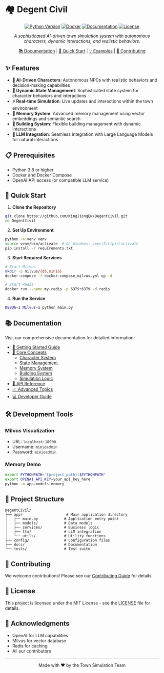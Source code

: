 # 🏘️ Degent Civil

<div align="center">

[![Python Version](https://img.shields.io/badge/python-3.8%2B-blue.svg)](https://www.python.org/downloads/)
[![Docker](https://img.shields.io/badge/docker-required-blue.svg)](https://www.docker.com/)
[![Documentation](https://img.shields.io/badge/docs-online-blue.svg)](https://KingJiongEN.github.io/DegentCivil/)
[![License](https://img.shields.io/badge/license-MIT-green.svg)](LICENSE)

*A sophisticated AI-driven town simulation system with autonomous characters, dynamic interactions, and realistic behaviors.*

[📚 Documentation](https://KingJiongEN.github.io/DegentCivil/) | [🚀 Quick Start](https://KingJiongEN.github.io/DegentCivil/latest/getting-started/installation/) | [💡 Examples](https://KingJiongEN.github.io/DegentCivil/latest/examples/add_new_state) | [🤝 Contributing](https://KingJiongEN.github.io/DegentCivil/latest/developer-guide/contributing/)

</div>

## ✨ Features

- **🤖 AI-Driven Characters**: Autonomous NPCs with realistic behaviors and decision-making capabilities
- **🔄 Dynamic State Management**: Sophisticated state system for character behaviors and interactions
- **⚡ Real-time Simulation**: Live updates and interactions within the town environment
- **🧠 Memory System**: Advanced memory management using vector embeddings and semantic search
- **🏢 Building System**: Flexible building management with dynamic interactions
- **🔗 LLM Integration**: Seamless integration with Large Language Models for natural interactions

## 📋 Prerequisites

- Python 3.8 or higher
- Docker and Docker Compose
- OpenAI API access (or compatible LLM service)

## 🚀 Quick Start

1. **Clone the Repository**
```bash
git clone https://github.com/KingJiongEN/DegentCivil.git
cd DegentCivil
```

2. **Set Up Environment**
```bash
python -m venv venv
source venv/bin/activate  # On Windows: venv\Scripts\activate
pip install -r requirements.txt
```

3. **Start Required Services**
```bash
# Start Milvus
mkdir -p milvus/{db,minio}
docker-compose -f docker-compose_milvus.yml up -d

# Start Redis
docker run --name my-redis -p 6379:6379 -d redis
```

4. **Run the Service**
```bash
DEBUG=1 Milvus=1 python main.py
```

## 📚 Documentation

Visit our comprehensive documentation for detailed information:

- [🏁 Getting Started Guide](https://KingJiongEN.github.io/DegentCivil/getting-started/installation)
- [📖 Core Concepts](https://KingJiongEN.github.io/DegentCivil/core-concepts/overview)
  - [Character System](https://KingJiongEN.github.io/DegentCivil/core-concepts/character-system)
  - [State Management](https://KingJiongEN.github.io/DegentCivil/core-concepts/state-management)
  - [Memory System](https://KingJiongEN.github.io/DegentCivil/core-concepts/memory-system)
  - [Building System](https://KingJiongEN.github.io/DegentCivil/core-concepts/building-system)
  - [Simulation Logic](https://KingJiongEN.github.io/DegentCivil/core-concepts/simulation-logic)
- [🔧 API Reference](https://KingJiongEN.github.io/DegentCivil/api-reference/models/town)
- [📈 Advanced Topics](https://KingJiongEN.github.io/DegentCivil/advanced-topics/custom-states)
- [💻 Developer Guide](https://KingJiongEN.github.io/DegentCivil/developer-guide/contributing)

## 🛠️ Development Tools

### Milvus Visualization
- URL: `localhost:18000`
- Username: `minioadmin`
- Password: `minioadmin`

### Memory Demo
```bash
export PYTHONPATH="{project_path}:$PYTHONPATH"
export OPENAI_API_KEY=your_api_key_here
python -m app.models.memory
```

## 📁 Project Structure

```
DegentCivil/
├── app/                    # Main application directory
│   ├── main.py            # Application entry point
│   ├── models/            # Data models
│   ├── services/          # Business logic
│   ├── llm/               # LLM integration
│   └── utils/             # Utility functions
├── config/                # Configuration files
├── docs/                  # Documentation
└── tests/                 # Test suite
```

## 🤝 Contributing

We welcome contributions! Please see our [Contributing Guide](https://KingJiongEN.github.io/DegentCivil/developer-guide/contributing) for details.

## 📄 License

This project is licensed under the MIT License - see the [LICENSE](LICENSE) file for details.

## 🌟 Acknowledgments

- OpenAI for LLM capabilities
- Milvus for vector database
- Redis for caching
- All our contributors

---
<div align="center">
Made with ❤️ by the Town Simulation Team
</div>

